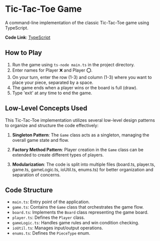 
# Tic-Tac-Toe Game

A command-line implementation of the classic Tic-Tac-Toe game using TypeScript.

**Code Link**: [TypeScript](Questions/TypeScript%20Solutions/TicTacToe/)

## How to Play

1. Run the game using `ts-node main.ts` in the project directory.
2. Enter names for Player ❌ and Player ⭕.
3. On your turn, enter the row (1-3) and column (1-3) where you want to place your piece, separated by a space.
4. The game ends when a player wins or the board is full (draw).
5. Type 'exit' at any time to end the game.


## Low-Level Concepts Used

This Tic-Tac-Toe implementation utilizes several low-level design patterns to organize and structure the code effectively:

1. **Singleton Pattern**: The `Game` class acts as a singleton, managing the overall game state and flow.

2. **Factory Method Pattern**: Player creation in the `Game` class can be extended to create different types of players.

3. **Modularization**: The code is split into multiple files (board.ts, player.ts, game.ts, gameLogic.ts, ioUtil.ts, enums.ts) for better organization and separation of concerns.

## Code Structure

- `main.ts`: Entry point of the application.
- `game.ts`: Contains the `Game` class that orchestrates the game flow.
- `board.ts`: Implements the `Board` class representing the game board.
- `player.ts`: Defines the `Player` class.
- `gameLogic.ts`: Handles game rules and win condition checking.
- `ioUtil.ts`: Manages input/output operations.
- `enums.ts`: Defines the `PieceType` enum.
